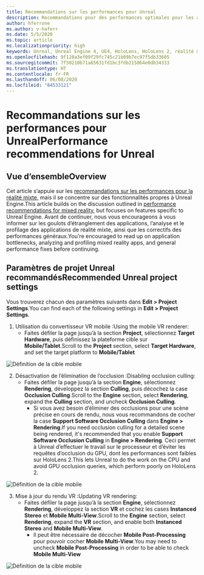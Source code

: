 ```yaml
---
title: Recommandations sur les performances pour Unreal
description: Recommandations pour des performances optimales pour les applications de réalité mixte dans Unreal
author: hferrone
ms.author: v-haferr
ms.date: 5/5/2020
ms.topic: article
ms.localizationpriority: high
keywords: Unreal, Unreal Engine 4, UE4, HoloLens, HoloLens 2, réalité mixte, performances, optimisation, paramètres, documentation
ms.openlocfilehash: 9f128a3ef09f29fc745c21b09b7ec97f5db33605
ms.sourcegitcommit: 7f50210b71a65631fd1bc3fdb215064e0db34333
ms.translationtype: HT
ms.contentlocale: fr-FR
ms.lasthandoff: 06/08/2020
ms.locfileid: "84533121"
---
```

# <a name="performance-recommendations-for-unreal"></a><span data-ttu-id="ad99e-104">Recommandations sur les performances pour Unreal</span><span class="sxs-lookup"><span data-stu-id="ad99e-104">Performance recommendations for Unreal</span></span>

## <a name="overview"></a><span data-ttu-id="ad99e-105">Vue d’ensemble</span><span class="sxs-lookup"><span data-stu-id="ad99e-105">Overview</span></span>

<span data-ttu-id="ad99e-106">Cet article s’appuie sur les [recommandations sur les performances pour la réalité mixte](understanding-performance-for-mixed-reality.md), mais il se concentre sur des fonctionnalités propres à Unreal Engine.</span><span class="sxs-lookup"><span data-stu-id="ad99e-106">This article builds on the discussion outlined in [performance recommendations for mixed reality](understanding-performance-for-mixed-reality.md), but focuses on features specific to Unreal Engine.</span></span> <span data-ttu-id="ad99e-107">Avant de continuer, nous vous encourageons à vous informer sur les goulots d’étranglement des applications, l’analyse et le profilage des applications de réalité mixte, ainsi que les correctifs des performances généraux.</span><span class="sxs-lookup"><span data-stu-id="ad99e-107">You're encouraged to read up on application bottlenecks, analyzing and profiling mixed reality apps, and general performance fixes before continuing.</span></span>

## <a name="recommended-unreal-project-settings"></a><span data-ttu-id="ad99e-108">Paramètres de projet Unreal recommandés</span><span class="sxs-lookup"><span data-stu-id="ad99e-108">Recommended Unreal project settings</span></span>
<span data-ttu-id="ad99e-109">Vous trouverez chacun des paramètres suivants dans **Edit > Project Settings**.</span><span class="sxs-lookup"><span data-stu-id="ad99e-109">You can find each of the following settings in **Edit > Project Settings**.</span></span>

1. <span data-ttu-id="ad99e-110">Utilisation du convertisseur VR mobile :</span><span class="sxs-lookup"><span data-stu-id="ad99e-110">Using the mobile VR renderer:</span></span>
    * <span data-ttu-id="ad99e-111">Faites défiler la page jusqu’à la section **Project**, sélectionnez **Target Hardware**, puis définissez la plateforme cible sur **Mobile/Tablet**.</span><span class="sxs-lookup"><span data-stu-id="ad99e-111">Scroll to the **Project** section, select **Target Hardware**, and set the target platform to **Mobile/Tablet**</span></span>

![Définition de la cible mobile](images/unreal/performance-recommendations-img-01.png)

2. <span data-ttu-id="ad99e-113">Désactivation de l’élimination de l’occlusion :</span><span class="sxs-lookup"><span data-stu-id="ad99e-113">Disabling occlusion culling:</span></span>
    * <span data-ttu-id="ad99e-114">Faites défiler la page jusqu’à la section **Engine**, sélectionnez **Rendering**, développez la section **Culling**, puis décochez la case **Occlusion Culling**.</span><span class="sxs-lookup"><span data-stu-id="ad99e-114">Scroll to the **Engine** section, select **Rendering**, expand the **Culling** section, and uncheck **Occlusion Culling**.</span></span>
        + <span data-ttu-id="ad99e-115">Si vous avez besoin d’éliminer des occlusions pour une scène précise en cours de rendu, nous vous recommandons de cocher la case **Support Software Occlusion Culling** dans **Engine > Rendering**.</span><span class="sxs-lookup"><span data-stu-id="ad99e-115">If you need occlusion culling for a detailed scene being rendered, it's recommended that you enable **Support Software Occlusion Culling** in **Engine > Rendering**.</span></span> <span data-ttu-id="ad99e-116">Ceci permet à Unreal d’effectuer le travail sur le processeur et d’éviter les requêtes d’occlusion du GPU, dont les performances sont faibles sur HoloLens 2.</span><span class="sxs-lookup"><span data-stu-id="ad99e-116">This lets Unreal to do the work on the CPU and avoid GPU occlusion queries, which perform poorly on HoloLens 2.</span></span>

![Définition de la cible mobile](images/unreal/performance-recommendations-img-02.png)

3. <span data-ttu-id="ad99e-118">Mise à jour du rendu VR :</span><span class="sxs-lookup"><span data-stu-id="ad99e-118">Updating VR rendering:</span></span>
    * <span data-ttu-id="ad99e-119">Faites défiler la page jusqu’à la section **Engine**, sélectionnez **Rendering**, développez la section **VR** et cochez les cases **Instanced Stereo** et **Mobile Multi-View**.</span><span class="sxs-lookup"><span data-stu-id="ad99e-119">Scroll to the **Engine** section, select **Rendering**, expand the **VR** section, and enable both **Instanced Stereo** and **Mobile Multi-View**.</span></span>
        + <span data-ttu-id="ad99e-120">Il peut être nécessaire de décocher **Mobile Post-Processing** pour pouvoir cocher **Mobile Multi-View**.</span><span class="sxs-lookup"><span data-stu-id="ad99e-120">You may need to uncheck **Mobile Post-Processing** in order to be able to check **Mobile Multi-View**</span></span>

![Définition de la cible mobile](images/unreal/performance-recommendations-img-03.png)

